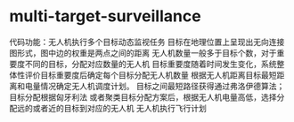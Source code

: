# multi-target-surveillance
代码功能：无人机执行多个目标动态监视任务
目标在地理位置上呈现出无向连接图形式，图中边的权重是两点之间的距离
无人机数量一般多于目标个数，对于重要度不同的目标，分配对应数量的无人机
目标重要度随着时间发生变化，系统整体性评价目标重要度后确定每个目标分配无人机数量
根据无人机距离目标最短距离和电量情况确定无人机调度计划。
目标之间最短路径获得通过弗洛伊德算法；
目标分配根据匈牙利法
或者聚类目标分配方案后，根据无人机电量高低，选择分配远的或者近的目标到对应的无人机
无人机执行飞行计划
